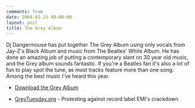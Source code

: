 ```yaml
---
comments: true
date: 2004-02-25 00:00:00
layout: post
title: The Grey Album
---
```


Dj Dangermouse has put together The Grey Album using only vocals from Jay-Z's Black Album and music from The Beatles' White Album. He has done an amazing job of putting a contemporary slant on 30 year old music, and the Grey album sounds fantastic. If you're a Beatles fan it's also a lot of fun to play spot the tune, as most tracks feature more than one song. Among the best music I've heard this year.






  
  * [Download the Grey Album](http://www.illegal-art.org/audio/grey.html)

  
  * [GreyTuesday.org]() - Protesting against record label EMI's crackdown


